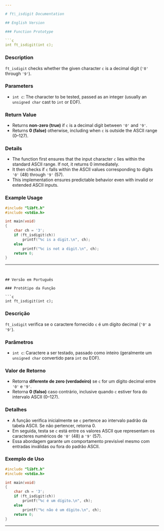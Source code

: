 ```yaml
---

# ft\_isdigit Documentation

## English Version

### Function Prototype

```c
int ft_isdigit(int c);
```

### Description

`ft_isdigit` checks whether the given character `c` is a decimal digit (`'0'` through `'9'`).

### Parameters

* `int c`: The character to be tested, passed as an integer (usually an `unsigned char` cast to `int` or EOF).

### Return Value

* Returns **non-zero (true)** if `c` is a decimal digit between `'0'` and `'9'`.
* Returns **0 (false)** otherwise, including when `c` is outside the ASCII range (0–127).

### Details

* The function first ensures that the input character `c` lies within the standard ASCII range. If not, it returns 0 immediately.
* It then checks if `c` falls within the ASCII values corresponding to digits `'0'` (48) through `'9'` (57).
* This implementation ensures predictable behavior even with invalid or extended ASCII inputs.

### Example Usage

```c
#include "libft.h"
#include <stdio.h>

int main(void)
{
    char ch = '3';
    if (ft_isdigit(ch))
        printf("%c is a digit.\n", ch);
    else
        printf("%c is not a digit.\n", ch);
    return 0;
}
```

---
```


## Versão em Português

### Protótipo da Função

```c
int ft_isdigit(int c);
```

### Descrição

`ft_isdigit` verifica se o caractere fornecido `c` é um dígito decimal (`'0'` a `'9'`).

### Parâmetros

* `int c`: Caractere a ser testado, passado como inteiro (geralmente um `unsigned char` convertido para `int` ou EOF).

### Valor de Retorno

* Retorna **diferente de zero (verdadeiro)** se `c` for um dígito decimal entre `'0'` e `'9'`.
* Retorna **0 (falso)** caso contrário, inclusive quando `c` estiver fora do intervalo ASCII (0–127).

### Detalhes

* A função verifica inicialmente se `c` pertence ao intervalo padrão da tabela ASCII. Se não pertencer, retorna 0.
* Em seguida, testa se `c` está entre os valores ASCII que representam os caracteres numéricos de `'0'` (48) a `'9'` (57).
* Essa abordagem garante um comportamento previsível mesmo com entradas inválidas ou fora do padrão ASCII.

### Exemplo de Uso

```c
#include "libft.h"
#include <stdio.h>

int main(void)
{
    char ch = '3';
    if (ft_isdigit(ch))
        printf("%c é um dígito.\n", ch);
    else
        printf("%c não é um dígito.\n", ch);
    return 0;
}
```

---
